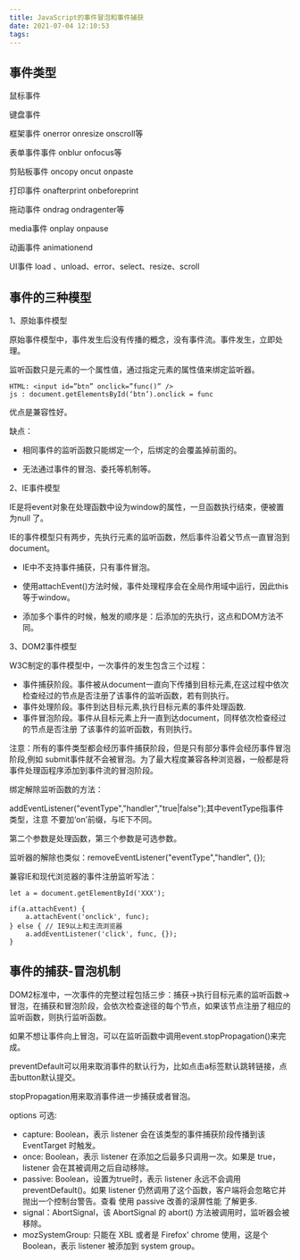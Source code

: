 ```yaml
---
title: JavaScript的事件冒泡和事件捕获
date: 2021-07-04 12:10:53
tags:
---
```


## 事件类型

鼠标事件

键盘事件

框架事件 onerror onresize onscroll等

表单事件事件 onblur onfocus等

剪贴板事件 oncopy oncut onpaste

打印事件 onafterprint onbeforeprint

拖动事件 ondrag ondragenter等

media事件 onplay onpause

动画事件 animationend

UI事件 load 、unload、error、select、resize、scroll

## 事件的三种模型

1、原始事件模型

原始事件模型中，事件发生后没有传播的概念，没有事件流。事件发生，立即处理。

监听函数只是元素的一个属性值，通过指定元素的属性值来绑定监听器。

```
HTML: <input id=”btn” onclick=”func()” />
js : document.getElementsById(‘btn’).onclick = func
```

优点是兼容性好。

缺点：

- 相同事件的监听函数只能绑定一个，后绑定的会覆盖掉前面的。

- 无法通过事件的冒泡、委托等机制等。

2、IE事件模型

IE是将event对象在处理函数中设为window的属性，一旦函数执行结束，便被置为null
了。

IE的事件模型只有两步，先执行元素的监听函数，然后事件沿着父节点一直冒泡到document。

- IE中不支持事件捕获，只有事件冒泡。

- 使用attachEvent()方法时候，事件处理程序会在全局作用域中运行，因此this等于window。

- 添加多个事件的时候，触发的顺序是：后添加的先执行，这点和DOM方法不同。

3、DOM2事件模型

W3C制定的事件模型中，一次事件的发生包含三个过程：

- 事件捕获阶段。事件被从document一直向下传播到目标元素,在这过程中依次检查经过的节点是否注册了该事件的监听函数，若有则执行。
- 事件处理阶段。事件到达目标元素,执行目标元素的事件处理函数.
- 事件冒泡阶段。事件从目标元素上升一直到达document，同样依次检查经过的节点是否注册
了该事件的监听函数，有则执行。

注意：所有的事件类型都会经历事件捕获阶段，但是只有部分事件会经历事件冒泡阶段,例如
submit事件就不会被冒泡。为了最大程度兼容各种浏览器，一般都是将事件处理函程序添加到事件流的冒泡阶段。

绑定解除监听函数的方法：

addEventListener("eventType","handler","true|false");其中eventType指事件类型，注意
不要加‘on’前缀，与IE下不同。

第二个参数是处理函数，第三个参数是可选参数。

监听器的解除也类似：removeEventListener("eventType","handler", {});

兼容IE和现代浏览器的事件注册监听写法：

```
let a = document.getElementById('XXX');

if(a.attachEvent) {
    a.attachEvent('onclick', func);
} else { // IE9以上和主流浏览器
    a.addEventListener('click', func, {});
}
```

## 事件的捕获-冒泡机制

DOM2标准中，一次事件的完整过程包括三步：捕获→执行目标元素的监听函数→冒泡，在捕获和冒泡阶段，会依次检查途径的每个节点，如果该节点注册了相应的监听函数，则执行监听函数。

如果不想让事件向上冒泡，可以在监听函数中调用event.stopPropagation()来完成。

preventDefault可以用来取消事件的默认行为，比如点击a标签默认跳转链接，点击button默认提交。

stopPropagation用来取消事件进一步捕获或者冒泡。

options 可选:

- capture:  Boolean，表示 listener 会在该类型的事件捕获阶段传播到该 EventTarget 时触发。
- once:  Boolean，表示 listener 在添加之后最多只调用一次。如果是 true， listener 会在其被调用之后自动移除。
- passive: Boolean，设置为true时，表示 listener 永远不会调用 preventDefault()。如果 listener 仍然调用了这个函数，客户端将会忽略它并抛出一个控制台警告。查看 使用 passive 改善的滚屏性能 了解更多.
- signal：AbortSignal，该 AbortSignal 的 abort() 方法被调用时，监听器会被移除。
- mozSystemGroup: 只能在 XBL 或者是 Firefox' chrome 使用，这是个 Boolean，表示 listener 被添加到 system group。
